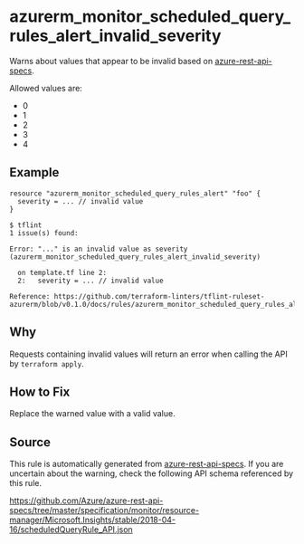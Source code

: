 <!--- This file generated by `tools/apispec-rule-gen/main.go`. DO NOT EDIT --->

# azurerm_monitor_scheduled_query_rules_alert_invalid_severity

Warns about values that appear to be invalid based on [azure-rest-api-specs](https://github.com/Azure/azure-rest-api-specs).

Allowed values are:
- 0
- 1
- 2
- 3
- 4

## Example

```hcl
resource "azurerm_monitor_scheduled_query_rules_alert" "foo" {
  severity = ... // invalid value
}
```

```
$ tflint
1 issue(s) found:

Error: "..." is an invalid value as severity (azurerm_monitor_scheduled_query_rules_alert_invalid_severity)

  on template.tf line 2:
  2:   severity = ... // invalid value

Reference: https://github.com/terraform-linters/tflint-ruleset-azurerm/blob/v0.1.0/docs/rules/azurerm_monitor_scheduled_query_rules_alert_invalid_severity.md

```

## Why

Requests containing invalid values will return an error when calling the API by `terraform apply`.

## How to Fix

Replace the warned value with a valid value.

## Source

This rule is automatically generated from [azure-rest-api-specs](https://github.com/Azure/azure-rest-api-specs). If you are uncertain about the warning, check the following API schema referenced by this rule.

https://github.com/Azure/azure-rest-api-specs/tree/master/specification/monitor/resource-manager/Microsoft.Insights/stable/2018-04-16/scheduledQueryRule_API.json
